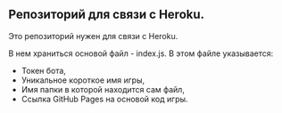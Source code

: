 ## Репозиторий для связи с Heroku.

Это репозиторий нужен для связи с Heroku. 

В нем храниться основой файл - index.js.
В этом файле указывается:
- Токен бота,
- Уникальное короткое имя игры, 
- Имя папки в которой находится сам файл, 
- Ссылка GitHub Pages на основой код игры.